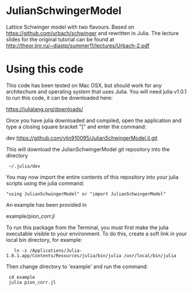 # JulianSchwingerModel
Lattice Schwinger model with two flavours.
Based on https://github.com/urbach/schwinger and rewritten in Julia.
The lecture slides for the original tutorial can be found at 
http://theor.jinr.ru/~diastp/summer11/lectures/Urbach-2.pdf

# Using this code

This code has been tested on Mac OSX, but should work for any architechure
and operating system that uses Julia. You will need julia v1.0.1 to run this code,
it can be downloaded here:

   https://julialang.org/downloads/

Once you have julia downloaded and compiled, open the application and type
a closing square bracket "]" and enter the command:

  dev https://github.com/ylin910095/JulianSchwingerModel.jl.git

This will download the JulianSchwingerModel git repository into the directory

     ~/.julia/dev

You may now import the entire contents of this repository into your julia
scripts using the julia command:

	"using JulianSchwingerModel" or "import JulianSchwingerModel"

An example has been provided in

   example/pion_corr.jl

To run this package from the Terminal, you must first make the julia executable 
visible to your environment. To do this, create a soft link in your local bin
directory, for example:

	   ln -s /Applications/Julia-1.0.1.app/Contents/Resources/julia/bin/julia /usr/local/bin/julia

Then change directory to 'example' and run the command:

     cd example
     julia pion_corr.jl



